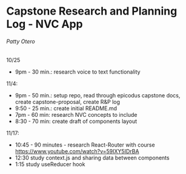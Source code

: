 # Capstone Research and Planning Log - NVC App
###### Patty Otero

10/25
- 9pm - 30 min.: research voice to text functionality

11/4:
- 9pm - 50 min.: setup repo, read through epicodus capstone docs, create capstone-proposal, create R&P log
- 9:50 - 25 min.: create initial README.md
- 7pm - 60 min: research NVC concepts to include
- 8:30 - 70 min: create draft of components layout

11/17:
- 10:45 - 90 minutes - research React-Router with course https://www.youtube.com/watch?v=59IXY5IDrBA
- 12:30 study context.js and sharing data between components
- 1:15 study useReducer hook